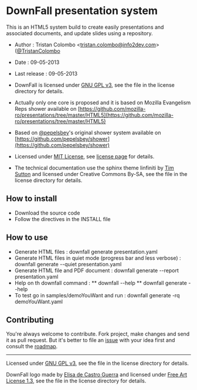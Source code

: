 # DownFall presentation system 

This is an HTML5 system build to create easily presentations and associated documents,
and update slides using a repository.

* Author : Tristan Colombo <[tristan.colombo@info2dev.com](mailto:tristan.colombo@info2dev.com?subject=DownFall)> ([@TristanColombo](http://twitter.com/TristanColombo)
* Date   : 09-05-2013
* Last release : 09-05-2013
* DownFall is licensed under [GNU GPL v3](http://www.gnu.org/licenses/gpl.html), see 
the file in the license directory for details.

* Actually only one core is proposed and it is based on Mozilla Evangelism Reps
  shower available on
  [https://github.com/mozilla-ro/presentations/tree/master/HTML5](https://github.com/mozilla-ro/presentations/tree/master/HTML5)
* Based on [@pepelsbey](http://twitter.com/pepelsbey)'s original shower system available on [https://github.com/pepelsbey/shower](https://github.com/pepelsbey/shower)
* Licensed under [MIT License](http://en.wikipedia.org/wiki/MIT_License), see [license page](https://github.com/pepelsbey/shower/wiki/License-En) for details.
* The technical documentation use the sphinx theme linfiniti by [Tim
  Sutton](mailto:tim@linfiniti.com) and licensed under Creative Commons By-SA, 
  see the file in the license directory 
  for details.


## How to install

* Download the source code
* Follow the directives in the INSTALL file

## How to use 

* Generate HTML files :
  downfall generate presentation.yaml
* Generate HTML files in quiet mode (progress bar and less verbose) :
  downfall generate --quiet presentation.yaml
* Generate HTML file and PDF document :
  downfall generate --report presentation.yaml
* Help on th downfall command :
  ** downfall --help
  ** downfall generate --help
* To test go in samples/demoYouWant and run :
  downfall generate -rq demoYouWant.yaml


## Contributing

You're always welcome to contribute. Fork project, make changes and send it as 
pull request. But it's better to file an [issue](https://github.com/df-project/downfall/issues) with your idea first and consult the [roadmap](https://github.com/df-project/downfall/blob/master/ROADMAP.md).

---
Licensed under [GNU GPL v3](http://www.gnu.org/licenses/gpl.html), see 
the file in the license directory for details.

DownFall logo made by [Elisa de Castro Guerra](mailto:elisa@yemanjalisa.fr) and
licensed under [Free Art License 1.3](http://artlibre.org/licence/lal/en), see
the file in the license directory for details.
